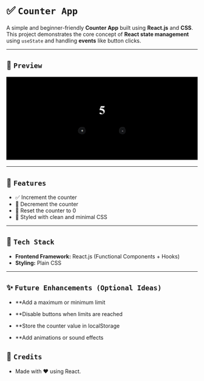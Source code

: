 # ✅ `Counter App`

A simple and beginner-friendly **Counter App** built using **React.js** and **CSS**. This project demonstrates the core concept of **React state management** using `useState` and handling **events** like button clicks.

---

## 📸 `Preview`

![Counter App Screenshot](./reactJsCounter1Huxn.png) <!-- Replace with actual screenshot if available -->

---

## 🧠 `Features`

- ✅ Increment the counter
- 🔄 Decrement the counter
- 🔁 Reset the counter to 0
- 🎨 Styled with clean and minimal CSS

---

## 🔧 `Tech Stack`

- **Frontend Framework:** React.js (Functional Components + Hooks)
- **Styling:** Plain CSS

---

## ✨ `Future Enhancements (Optional Ideas)`

- \*\*Add a maximum or minimum limit

- \*\*Disable buttons when limits are reached

- \*\*Store the counter value in localStorage

- \*\*Add animations or sound effects

## 🙌 `Credits`

- Made with ❤️ using React.
